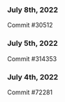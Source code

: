### July 8th, 2022

Commit #30512

### July 5th, 2022

Commit #314353


### July 4th, 2022

Commit #72281
